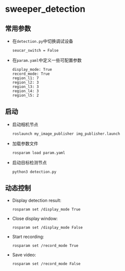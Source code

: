 # sweeper_detection

## 常用参数
 - 在`detection.py`中切换调试设备
   ```Shell
   seucar_switch = False
   ```
 - 在`param.yaml`中定义一些可配置参数
   ```Shell
   display_mode: True
   record_mode: True
   region_l1: 7
   region_l2: 3
   region_l3: 3
   region_l4: 3
   region_l5: 2
   ```

## 启动
 - 启动相机节点
   ```Shell
   roslaunch my_image_publisher img_publisher.launch
   ```
 - 加载参数文件
   ```Shell
   rosparam load param.yaml
   ```
 - 启动目标检测节点
   ```Shell
   python3 detection.py
   ```

## 动态控制
 - Display detection result:
   ```Shell
   rosparam set /display_mode True
   ```
 - Close display window:
   ```Shell
   rosparam set /display_mode False
   ```
 - Start recording:
   ```Shell
   rosparam set /record_mode True
   ```
 - Save video:
   ```Shell
   rosparam set /record_mode False
   ```


